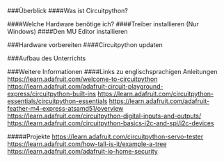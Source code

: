 ###Überblick
####Was ist Circuitpython?



####Welche Hardware benötige ich?
####Treiber installieren (Nur Windows)
####Den MU Editor installieren

###Hardware vorbereiten
####Circuitpython updaten

###Aufbau des Unterrichts

###Weitere Informationen
####Links zu englischsprachigen Anleitungen
https://learn.adafruit.com/welcome-to-circuitpython
https://learn.adafruit.com/adafruit-circuit-playground-express/circuitpython-built-ins
https://learn.adafruit.com/circuitpython-essentials/circuitpython-essentials
https://learn.adafruit.com/adafruit-feather-m4-express-atsamd51/overview
https://learn.adafruit.com/circuitpython-digital-inputs-and-outputs/
https://learn.adafruit.com/circuitpython-basics-i2c-and-spi/i2c-devices

#####Projekte
https://learn.adafruit.com/circuitpython-servo-tester
https://learn.adafruit.com/how-tall-is-it/example-a-tree
https://learn.adafruit.com/adafruit-io-home-security
